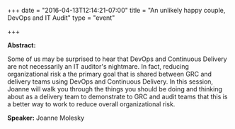 +++
date = "2016-04-13T12:14:21-07:00"
title = "An unlikely happy couple, DevOps and IT Audit"
type = "event"

+++

**Abstract:**

Some of us may be surprised to hear that DevOps and Continuous Delivery are not necessarily an IT auditor's nightmare. In fact, reducing organizational risk a the primary goal that is shared between GRC and delivery teams using DevOps and Continuous Delivery. In this session, Joanne will walk you through the things you should be doing and thinking about as a delivery team to demonstrate to GRC and audit teams that this is a better way to work to reduce overall organizational risk.

**Speaker:** Joanne Molesky
